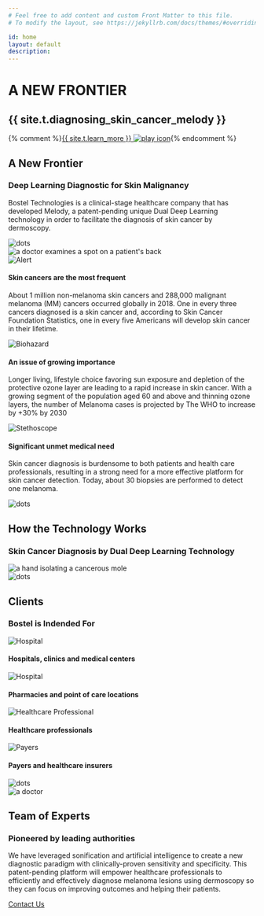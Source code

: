 ```yaml
---
# Feel free to add content and custom Front Matter to this file.
# To modify the layout, see https://jekyllrb.com/docs/themes/#overriding-theme-defaults

id: home
layout: default
description: 
---
```

<!-- <div id="player" data-plyr-provider="vimeo" data-plyr-embed-id="331429597" data-vimeo-responsive="true" data-vimeo-autplay="true"></div> -->
<div class="page-header">
    <div class="container">
        <div class="page-header__content">
            <h1 class="h5 page-label">A NEW FRONTIER</h1>
            <h2 class="h1 page-title">{{ site.t.diagnosing_skin_cancer_melody }}</h2>
            {% comment %}<a href="#" class="play-btn btn btn--lg"><span>{{ site.t.learn_more }}</span> <img class="btn__icon" src="/assets/play-button.svg" alt="play icon" aria-hidden="true" /></a>{% endcomment %}
        </div>
    </div>
    <div class="hero-img" data-scroll-zoom></div>
</div>
<article class="page-content">   
    <div class="container">
        <section class="page-section section-deep-learning">
            <div class="row">
                <div class="col">
                    <h2 class="h5">A New Frontier</h2>
                    <h3 class="h2">Deep Learning Diagnostic for Skin Malignancy</h3>
                    <p>Bostel Technologies is a clinical-stage healthcare company that has developed Melody, a patent-pending unique Dual Deep Learning technology in order to facilitate the diagnosis of skin cancer by dermoscopy.</p>
                </div>
            </div>
            <img class="dots" src="/assets/dots.png" alt="dots" aria-hidden="true" />  
        </section>
        <section class="page-section section-data">
            <div class="row">
                <div class="col col-img">
                    <div class="img">
                    <img src="/assets/deep-learning.jpg" alt="a doctor examines a spot on a patient's back" />
                    </div>
                </div>
                <div class="col col-desc">
                    <div class="data-point">
                        <div class="data-point__title">
                            <img class="data-point__img" src="/assets/alert-badge.svg" alt="Alert" aria-hidden="true" />
                            <h4>Skin cancers are the most frequent</h4>
                        </div>
                        <p>About 1 million non-melanoma skin cancers and 288,000 malignant melanoma (MM) cancers occurred globally in 2018. One in every three cancers diagnosed is a skin cancer and, according to Skin Cancer Foundation Statistics, one in every five Americans will develop skin cancer in their lifetime.</p>
                    </div>
                    <div class="data-point">
                        <div class="data-point__title">
                            <img class="data-point__img" src="/assets/bio-badge.svg" alt="Biohazard" aria-hidden="true" />
                            <h4>An issue of growing importance</h4>
                        </div>
                        <p>Longer living, lifestyle choice favoring sun exposure and depletion of the protective ozone layer are leading to a rapid increase in skin cancer.
        With a growing segment of the population aged 60 and above and thinning ozone layers, the number of Melanoma cases is projected by The WHO to increase by +30% by 2030</p>
                    </div>
                    <div class="data-point">
                        <div class="data-point__title">
                            <img class="data-point__img" src="/assets/stethoscope-badge.svg" alt="Stethoscope" aria-hidden="true" />
                            <h4>Significant unmet medical need</h4>
                        </div>
                        <p>Skin cancer diagnosis is burdensome to both patients and health care professionals, resulting in a strong need for a more effective platform for skin cancer detection. Today, about 30 biopsies are performed to detect one melanoma.</p>
                    </div>
                </div>
                <img class="dots" src="/assets/dots.png" alt="dots" aria-hidden="true" />
            </div>
        </section>
        <section class="page-section section-technology">
            <div class="section-title">
                <h2 class="h5">How the Technology Works</h2>
                <h3 class="h2">Skin Cancer Diagnosis by Dual Deep Learning Technology</h3>
            </div>
            <div class="video-container">
                <img src="/assets/technology-video-poster.jpg" alt="a hand isolating a cancerous mole" />
            </div>
            <img class="dots" src="/assets/dots.png" alt="dots" aria-hidden="true" />  
        </section>
        <section class="page-section section-clients">
            <h2 class="h5">Clients</h2>
            <h3 class="h2">Bostel is Indended For</h3>
            <div class="feature-blocks">
                <div class="feature-block">
                    <img class="feature-block__img" src="/assets/hospitals.svg" alt="Hospital" aria-hidden="true" />
                    <h4 class="feature-block__title">Hospitals, clinics and medical centers</h4>
                </div>
                <div class="feature-block">
                    <img class="feature-block__img" src="/assets/pharmacies.svg" alt="Hospital" aria-hidden="true" />
                    <h4 class="feature-block__title">Pharmacies and point of care locations</h4>
                </div>
                <div class="feature-block">
                    <img class="feature-block__img" src="/assets/calendar.svg" alt="Healthcare Professional" aria-hidden="true" />
                    <h4 class="feature-block__title">Healthcare professionals</h4>
                </div>
                <div class="feature-block">
                    <img class="feature-block__img" src="/assets/nurse.svg" alt="Payers" aria-hidden="true" />
                    <h4 class="feature-block__title">Payers and healthcare insurers</h4>
                </div>
                <img class="dots" src="/assets/dots.png" alt="dots" aria-hidden="true" />  
            </div>
        </section>
        <section class="page-section section-experts">
            <div class="row">
                <div class="col col-img">
                    <div class="img">
                        <img src="/assets/pioneered-home.jpg" alt="a doctor" />
                    </div>
                </div>
                <div class="col col-desc">
                    <h2 class="h5">Team of Experts</h2>
                    <h3 class="h2">Pioneered by leading authorities</h3>
                    <p>We have leveraged sonification and artificial intelligence to create a new diagnostic paradigm with clinically-proven sensitivity and specificity.  This patent-pending platform will empower healthcare professionals to efficiently and effectively diagnose melanoma lesions using dermoscopy so they can focus on improving outcomes and helping their patients.</p>
                    <a href="/contact" class="btn btn--lg">Contact Us</a>
                </div>
            </div>
        </section>
    </div>
</article>

